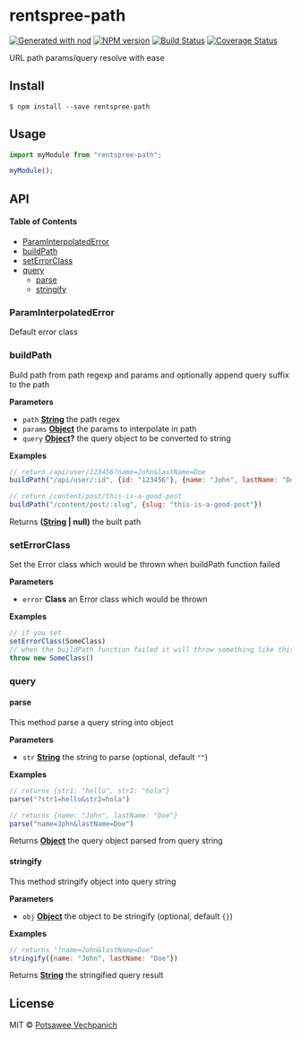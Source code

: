 # rentspree-path

[![Generated with nod](https://img.shields.io/badge/generator-nod-2196F3.svg?style=flat-square)](https://github.com/diegohaz/nod)
[![NPM version](https://img.shields.io/npm/v/rentspree-path.svg?style=flat-square)](https://npmjs.org/package/rentspree-path)
[![Build Status](https://img.shields.io/travis/rentspree/path/master.svg?style=flat-square)](https://travis-ci.org/rentspree/path) [![Coverage Status](https://img.shields.io/codecov/c/github/rentspree/path/master.svg?style=flat-square)](https://codecov.io/gh/rentspree/path/branch/master)

URL path params/query resolve with ease

## Install

    $ npm install --save rentspree-path

## Usage

```js
import myModule from "rentspree-path";

myModule();
```

## API

<!-- Generated by documentation.js. Update this documentation by updating the source code. -->

#### Table of Contents

-   [ParamInterpolatedError](#paraminterpolatederror)
-   [buildPath](#buildpath)
-   [setErrorClass](#seterrorclass)
-   [query](#query)
    -   [parse](#parse)
    -   [stringify](#stringify)

### ParamInterpolatedError

Default error class

### buildPath

Build path from path regexp and params and optionally append query suffix to the path

**Parameters**

-   `path` **[String](https://developer.mozilla.org/docs/Web/JavaScript/Reference/Global_Objects/String)** the path regex
-   `params` **[Object](https://developer.mozilla.org/docs/Web/JavaScript/Reference/Global_Objects/Object)** the params to interpolate in path
-   `query` **[Object](https://developer.mozilla.org/docs/Web/JavaScript/Reference/Global_Objects/Object)?** the query object to be converted to string

**Examples**

```javascript
// return /api/user/123456?name=John&lastName=Doe
buildPath("/api/user/:id", {id: "123456"}, {name: "John", lastName: "Doe"}
```

```javascript
// return /content/post/this-is-a-good-post
buildPath("/content/post/:slug", {slug: "this-is-a-good-post"})
```

Returns **([String](https://developer.mozilla.org/docs/Web/JavaScript/Reference/Global_Objects/String) | null)** the built path

### setErrorClass

Set the Error class which would be thrown when buildPath function failed

**Parameters**

-   `error` **Class** an Error class which would be thrown

**Examples**

```javascript
// if you set
setErrorClass(SomeClass)
// when the buildPath function failed it will throw something like this
throw new SomeClass()
```

### query

#### parse

This method parse a query string into object

**Parameters**

-   `str` **[String](https://developer.mozilla.org/docs/Web/JavaScript/Reference/Global_Objects/String)** the string to parse (optional, default `""`)

**Examples**

```javascript
// returns {str1: "hello", str2: "hola"}
parse("?str1=hello&str2=hola")
```

```javascript
// returns {name: "John", lastName: "Doe"}
parse("name=John&lastName=Doe")
```

Returns **[Object](https://developer.mozilla.org/docs/Web/JavaScript/Reference/Global_Objects/Object)** the query object parsed from query string

#### stringify

This method stringify object into query string

**Parameters**

-   `obj` **[Object](https://developer.mozilla.org/docs/Web/JavaScript/Reference/Global_Objects/Object)** the object to be stringify (optional, default `{}`)

**Examples**

```javascript
// returns "?name=John&lastName=Doe"
stringify({name: "John", lastName: "Doe"})
```

Returns **[String](https://developer.mozilla.org/docs/Web/JavaScript/Reference/Global_Objects/String)** the stringified query result

## License

MIT © [Potsawee Vechpanich](https://github.com/rentspree)
